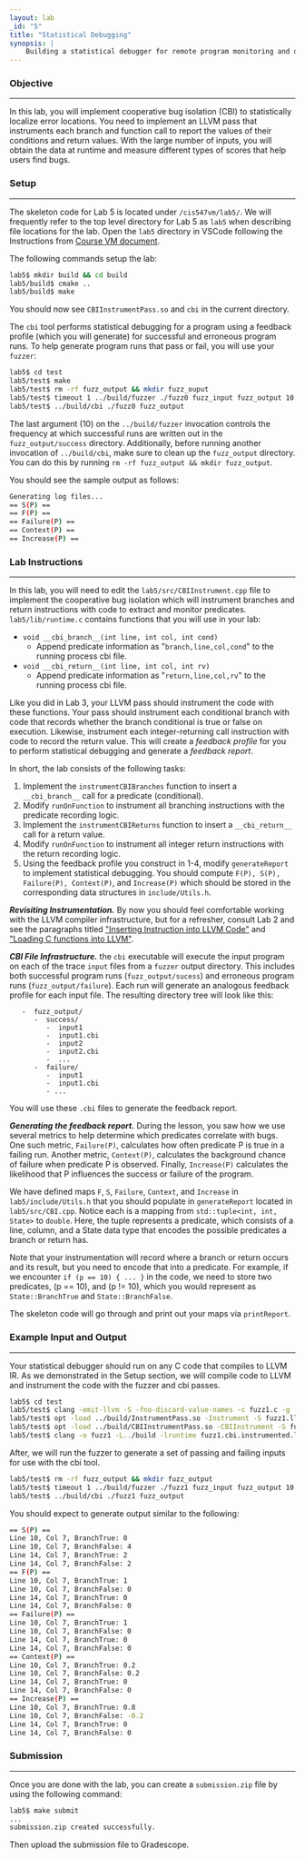 ```yaml
---
layout: lab
_id: "5"
title: "Statistical Debugging"
synopsis: |
    Building a statistical debugger for remote program monitoring and debugging.
---
```


### Objective  

---

In this lab, you will implement cooperative bug isolation (CBI) to statistically localize error locations.
You need to implement an LLVM pass that instruments each branch and function call to report the values of their conditions and return values.
With the large number of inputs, you will obtain the data at runtime and measure different types of scores that help users find bugs.

### Setup

---

The skeleton code for Lab 5 is located under `/cis547vm/lab5/`.
We will frequently refer to the top level directory for Lab 5 as `lab5` when describing file locations for the lab.
Open the `lab5` directory in VSCode following the Instructions from [Course VM document][Course VM Document].

The following commands setup the lab:

```sh
lab5$ mkdir build && cd build
lab5/build$ cmake ..
lab5/build$ make
```

You should now see `CBIInstrumentPass.so` and `cbi` in the current directory.

The `cbi` tool performs statistical debugging for a program using a feedback profile (which you will generate) for successful and erroneous program runs.
To help generate program runs that pass or fail, you will use your `fuzzer`:

```sh
lab5$ cd test
lab5/test$ make
lab5/test$ rm -rf fuzz_output && mkdir fuzz_ouput
lab5/test$ timeout 1 ../build/fuzzer ./fuzz0 fuzz_input fuzz_output 10
lab5/test$ ../build/cbi ./fuzz0 fuzz_output
```
The last argument (10) on the `../build/fuzzer` invocation controls the frequency at which successful runs are written out in the `fuzz_output/success` directory.
Additionally, before running another invocation of `../build/cbi`, make sure to clean up the `fuzz_output` directory.
You can do this by running `rm -rf fuzz_output && mkdir fuzz_output`.

You should see the sample output as follows:

```sh
Generating log files...
== S(P) ==
== F(P) ==
== Failure(P) ==
== Context(P) ==
== Increase(P) ==
```

### Lab Instructions

---

In this lab, you will need to edit the `lab5/src/CBIInstrument.cpp` file to implement the cooperative bug isolation which will instrument branches and return instructions with code to extract and monitor predicates.
`lab5/lib/runtime.c` contains functions that you will use in your lab:

- `void __cbi_branch__(int line, int col, int cond)`
   - Append predicate information as "`branch,line,col,cond`" to the running process cbi file.
- `void __cbi_return__(int line, int col, int rv)`
   - Append predicate information as "`return,line,col,rv`" to the running process cbi file.

Like you did in Lab 3, your LLVM pass should instrument the code with these functions.
Your pass should instrument each conditional branch with code that records whether the branch conditional is true or false on execution.
Likewise, instrument each integer-returning call instruction with code to record the return value.
This will create a *feedback profile* for you to perform statistical debugging and generate a *feedback report*.  

In short, the lab consists of the following tasks:
   1. Implement the `instrumentCBIBranches` function to insert a `__cbi_branch__` call for a predicate (conditional).
   2. Modify `runOnFunction` to instrument all branching instructions with the predicate recording logic.
   3. Implement the `instrumentCBIReturns` function to insert a `__cbi_return__` call for a return value.
   4. Modify `runOnFunction` to instrument all integer return instructions with the return recording logic. 
   5. Using the feedback profile you construct in 1-4, modify `generateReport` to implement statistical debugging.
   You should compute `F(P), S(P), Failure(P), Context(P)`, and `Increase(P)` which should be stored in the corresponding data structures in `include/Utils.h`.

**_Revisiting Instrumentation._** By now you should feel comfortable working with the LLVM compiler infrastructure, but for a refresher, consult Lab 2 and see the paragraphs titled ["Inserting Instruction into LLVM Code"][lab2 instructions] and ["Loading C functions into LLVM"][lab2 instructions].

**_CBI File Infrastructure._** the `cbi` executable will execute the input program on each of the trace `input` files from a `fuzzer` output directory.
This includes both successful program runs (`fuzz_output/sucess`) and erroneous program runs (`fuzz_output/failure`).
Each run will generate an analogous feedback profile for each input file.
The resulting directory tree will look like this:
```
   -  fuzz_output/
      -  success/
         -  input1
         -  input1.cbi
         -  input2
         -  input2.cbi
         -  ...
      -  failure/
         -  input1
         -  input1.cbi
         - ...
```
You will use these `.cbi` files to generate the feedback report.

**_Generating the feedback report._** During the lesson, you saw how we use several metrics to help determine which predicates correlate with bugs.
 One such metric, `Failure(P)`, calculates how often predicate P is true in a failing run.
 Another metric, `Context(P)`, calculates the background chance of failure when predicate P is observed.
 Finally, `Increase(P)` calculates the likelihood that P influences the success or failure of the program.  

 We have defined maps `F`, `S`, `Failure`, `Context`, and `Increase` in `lab5/include/Utils.h` that you should populate in `generateReport` located in `lab5/src/CBI.cpp`.
 Notice each is a mapping from `std::tuple<int, int, State>` to `double`.
 Here, the tuple represents a predicate, which consists of a line, column, and a State data type that encodes the possible predicates a branch or return has.  

Note that your instrumentation will record where a branch or return occurs and its result, but you need to encode that into a predicate.
For example, if we encounter `if (p == 10) { ... }` in the code, we need to store two predicates, (p == 10), and (p != 10), which you would represent as `State::BranchTrue` and `State::BranchFalse`.  

The skeleton code will go through and print out your maps via `printReport`.  


### Example Input and Output

---

Your statistical debugger should run on any C code that compiles to LLVM IR.
As we demonstrated in the Setup section, we will compile code to LLVM and instrument the code with the fuzzer and cbi passes.

```sh
lab5$ cd test
lab5/test$ clang -emit-llvm -S -fno-discard-value-names -c fuzz1.c -g
lab5/test$ opt -load ../build/InstrumentPass.so -Instrument -S fuzz1.ll -o fuzz1.instruented.ll
lab5/test$ opt -load ../build/CBIInstrumentPass.so -CBIInstrument -S fuzz1.instrumented.ll -o fuzz1.cbi.instrumented.ll
lab5/test$ clang -o fuzz1 -L../build -lruntime fuzz1.cbi.instrumented.ll
```
After, we will run the fuzzer to generate a set of passing and failing inputs for use with the cbi tool.

```sh
lab5/test$ rm -rf fuzz_output && mkdir fuzz_output
lab5/test$ timeout 1 ../build/fuzzer ./fuzz1 fuzz_input fuzz_output 10
lab5/test$ ../build/cbi ./fuzz1 fuzz_output
```

You should expect to generate output similar to the following:

```sh
== S(P) ==
Line 10, Col 7, BranchTrue: 0
Line 10, Col 7, BranchFalse: 4
Line 14, Col 7, BranchTrue: 2
Line 14, Col 7, BranchFalse: 2
== F(P) ==
Line 10, Col 7, BranchTrue: 1
Line 10, Col 7, BranchFalse: 0
Line 14, Col 7, BranchTrue: 0
Line 14, Col 7, BranchFalse: 0
== Failure(P) ==
Line 10, Col 7, BranchTrue: 1
Line 10, Col 7, BranchFalse: 0
Line 14, Col 7, BranchTrue: 0
Line 14, Col 7, BranchFalse: 0
== Context(P) ==
Line 10, Col 7, BranchTrue: 0.2
Line 10, Col 7, BranchFalse: 0.2
Line 14, Col 7, BranchTrue: 0
Line 14, Col 7, BranchFalse: 0
== Increase(P) ==
Line 10, Col 7, BranchTrue: 0.8 
Line 10, Col 7, BranchFalse: -0.2 
Line 14, Col 7, BranchTrue: 0 
Line 14, Col 7, BranchFalse: 0
```


### Submission

---

Once you are done with the lab, you can create a `submission.zip` file by using the following command:
```sh
lab5$ make submit
...
submission.zip created successfully.
```

Then upload the submission file to Gradescope.


[lab2 instructions]: https://cis.upenn.edu/~cis547/lab2.doc
[Course VM Document]: https://cis.upenn.edu/~cis547/vm.doc



